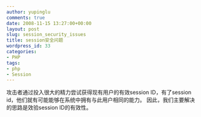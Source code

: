 ```yaml
---
author: yupinglu
comments: true
date: 2008-11-15 13:27:00+00:00
layout: post
slug: session_security_issues
title: session安全问题
wordpress_id: 33
categories:
- PHP
tags:
- php
- Session
---
```


攻击者通过投入很大的精力尝试获得现有用户的有效session ID，有了session id，他们就有可能能够在系统中拥有与此用户相同的能力。
因此，我们主要解决的思路是效验session ID的有效性。

<?php
if(!isset($_SESSION['user_agent']))

{

$_SESSION['user_agent'] = $_SERVER['REMOTE_ADDR'] . $_SERVER['HTTP_USER_AGENT'];

}/* 如果用户session ID是伪造 */

elseif ($_SESSION['user_agent'] != $_SERVER['REMOTE_ADDR'] . $_SERVER['HTTP_USER_AGENT']) {

session_regenerate_id();

}

?>

